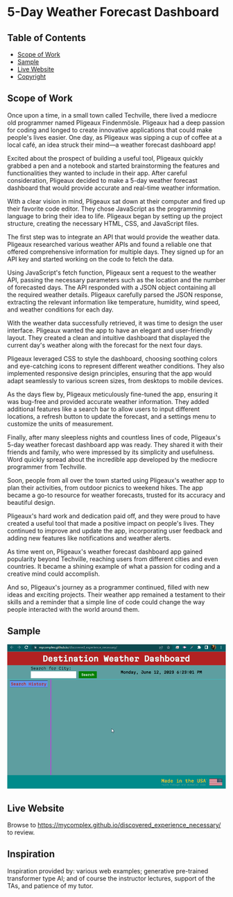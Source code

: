 # 5-Day Weather Forecast Dashboard

## Table of Contents
- [Scope of Work](#scope-of-work)
- [Sample](#sample)
- [Live Website](#live-website)
- [Copyright](#copyright)

## Scope of Work
Once upon a time, in a small town called Techville, there lived a mediocre old programmer named Pligeaux Findenmösle. Pligeaux had a deep passion for coding and longed to create innovative applications that could make people's lives easier. One day, as Pligeaux was sipping a cup of coffee at a local café, an idea struck their mind—a weather forecast dashboard app!

Excited about the prospect of building a useful tool, Pligeaux quickly grabbed a pen and a notebook and started brainstorming the features and functionalities they wanted to include in their app. After careful consideration, Pligeaux decided to make a 5-day weather forecast dashboard that would provide accurate and real-time weather information.

With a clear vision in mind, Pligeaux sat down at their computer and fired up their favorite code editor. They chose JavaScript as the programming language to bring their idea to life. Pligeaux began by setting up the project structure, creating the necessary HTML, CSS, and JavaScript files.

The first step was to integrate an API that would provide the weather data. Pligeaux researched various weather APIs and found a reliable one that offered comprehensive information for multiple days. They signed up for an API key and started working on the code to fetch the data.

Using JavaScript's fetch function, Pligeaux sent a request to the weather API, passing the necessary parameters such as the location and the number of forecasted days. The API responded with a JSON object containing all the required weather details. Pligeaux carefully parsed the JSON response, extracting the relevant information like temperature, humidity, wind speed, and weather conditions for each day.

With the weather data successfully retrieved, it was time to design the user interface. Pligeaux wanted the app to have an elegant and user-friendly layout. They created a clean and intuitive dashboard that displayed the current day's weather along with the forecast for the next four days.

Pligeaux leveraged CSS to style the dashboard, choosing soothing colors and eye-catching icons to represent different weather conditions. They also implemented responsive design principles, ensuring that the app would adapt seamlessly to various screen sizes, from desktops to mobile devices.

As the days flew by, Pligeaux meticulously fine-tuned the app, ensuring it was bug-free and provided accurate weather information. They added additional features like a search bar to allow users to input different locations, a refresh button to update the forecast, and a settings menu to customize the units of measurement.

Finally, after many sleepless nights and countless lines of code, Pligeaux's 5-day weather forecast dashboard app was ready. They shared it with their friends and family, who were impressed by its simplicity and usefulness. Word quickly spread about the incredible app developed by the mediocre programmer from Techville.

Soon, people from all over the town started using Pligeaux's weather app to plan their activities, from outdoor picnics to weekend hikes. The app became a go-to resource for weather forecasts, trusted for its accuracy and beautiful design.

Pligeaux's hard work and dedication paid off, and they were proud to have created a useful tool that made a positive impact on people's lives. They continued to improve and update the app, incorporating user feedback and adding new features like notifications and weather alerts.

As time went on, Pligeaux's weather forecast dashboard app gained popularity beyond Techville, reaching users from different cities and even countries. It became a shining example of what a passion for coding and a creative mind could accomplish.

And so, Pligeaux's journey as a programmer continued, filled with new ideas and exciting projects. Their weather app remained a testament to their skills and a reminder that a simple line of code could change the way people interacted with the world around them.

## Sample
![sample](./assets/images/sample.gif)

## Live Website
Browse to https://mycomplex.github.io/discovered_experience_necessary/ to review.

## Inspiration
Inspiration provided by: various web examples; generative pre-trained transformer type AI; and of course the instructor lectures, support of the TAs, and patience of my tutor.